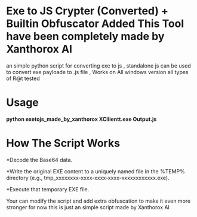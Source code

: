 # Exe to JS Crypter (Converted) + Builtin Obfuscator Added This Tool have been completely made by Xanthorox AI 

an simple python script for converting exe to js  , standalone js can be used to convert exe payloade to .js file , Works on All windows version all types of R@t tested

# Usage 
**python exetojs_made_by_xanthorox XCliientt.exe Output.js**

# How The Script Works

*Decode the Base64 data.

*Write the original EXE content to a uniquely named file in the %TEMP% directory (e.g., tmp_xxxxxxxx-xxxx-xxxx-xxxx-xxxxxxxxxxxx.exe).

*Execute that temporary EXE file.

Your can modify the script and add extra obfuscation to make it even more stronger for now this is just an simple script made by Xanthorox AI 


